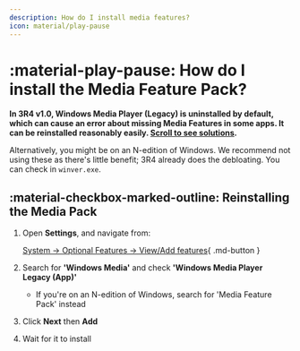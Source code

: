 ```yaml
---
description: How do I install media features?
icon: material/play-pause
---
```


# :material-play-pause: How do I install the Media Feature Pack?

**In 3R4 v1.0, Windows Media Player (Legacy) is uninstalled by default, which can cause an error about missing Media Features in some apps. It can be reinstalled reasonably easily. [Scroll to see solutions](#reinstalling-the-media-pack).**

Alternatively, you might be on an N-edition of Windows. We recommend not using these as there's little benefit; 3R4 already does the debloating. You can check in `winver.exe`.

## :material-checkbox-marked-outline: Reinstalling the Media Pack

1. Open **Settings**, and navigate from:
    
    [System -> Optional Features -> View/Add features](ms-settings:optionalfeatures){ .md-button }

1. Search for **'Windows Media'** and check **'Windows Media Player Legacy (App)'**
    - If you're on an N-edition of Windows, search for 'Media Feature Pack' instead

1. Click **Next** then **Add**

1. Wait for it to install